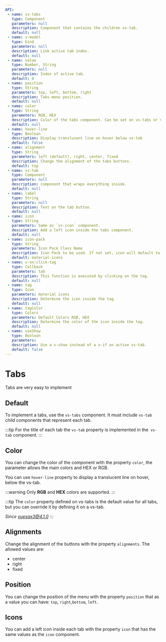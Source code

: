 ```yaml
---
API:
 - name: vs-tabs
   type: Component
   parameters: null
   description: Component that contains the children vs-tab.
   default: null
 - name: v-model
   type: bind
   parameters: null
   description: Link active tab index.
   default: null
 - name: value
   type: Number, String
   parameters: null
   description: Index of active tab.
   default: 0
 - name: position
   type: String
   parameters: top, left, bottom, right
   description: Tabs menu position.
   default: null
 - name: color
   type: String
   parameters: RGB, HEX
   description: Color of the tabs component. Can be set on vs-tabs or vs-tab.
   default: null
 - name: hover-line
   type: Boolean
   description: Display translucent line on hover below vs-tab
   default: false
 - name: alignment
   type: String
   parameters: left (default), right, center, fixed
   description: Change the alignment of the tabs buttons.
   default: top
 - name: vs-tab
   type: Component
   parameters: null
   description: component that wraps everything inside.
   default: null
 - name: label
   type: String
   parameters: null
   description: Text on the tab button.
   default: null
 - name: icon
   type: String
   parameters: Same as `vs-icon` component.
   description: Add a left icon inside the tabs component.
   default: null
 - name: icon-pack
   type: String
   parameters: Icon Pack Class Name
   description: Icon Pack to be used. If not set, icon will default to Material Icons. ex. FA4 uses fa or fas, FA5 uses fas, far, or fal.
   default: material-icons
 - name: v-on:click-tag
   type: Callback
   parameters: tab
   description: This function is executed by clicking on the tag.
   default: null
 - name: tag
   type: Icon
   parameters: material icons
   description: Determine the icon inside the tag.
   default: null
 - name: tagColor
   type: Colors
   parameters: Default Colors RGB, HEX
   description: Determine the color of the icon inside the tag.
   default: null
 - name: useShow
   type: Boolean
   parameters:
   description: Use a v-show instead of a v-if on active vs-tab.
   default: false
---
```


# Tabs

<box header>

  Tabs are very easy to implement

</box>


<box>

## Default

To implement a tabs, use the `vs-tabs` component. It must include `vs-tab` child components that represent each tab.

:::tip
For the title of each tab the `vs-tab` property is implemented in the` vs-tab` component.
:::

<vuecode md>
<template #demo>
<div>
  <Demos-Tabs-Default />
</div>
</template>
<template #code>

```html
<template lang="html">
  <div class="">
    <vs-tabs>
      <vs-tab label="Home">
        <div class="con-tab-ejemplo">
          Home
        </div>
      </vs-tab>
      <vs-tab label="Service">
        <div class="con-tab-ejemplo">
          Service
        </div>
      </vs-tab>
      <vs-tab label="login">
        <div class="con-tab-ejemplo">
          login
        </div>
      </vs-tab>
      <vs-tab disabled label="Disabled">
        <div class="con-tab-ejemplo">
          Disabled
        </div>
      </vs-tab>
      <vs-tab label="Lorem ipsum dolor sit amet">
        <div class="con-tab-ejemplo">
          Lorem ipsum dolor sit amet
        </div>
      </vs-tab>
    </vs-tabs>
  </div>
</template>
```

</template>
</vuecode>

</box>

<box>

## Color

You can change the color of the component with the property `color`, the parameter allows the main colors and HEX or RGB.

You can use `hover-line` property to display a translucent line on hover, below the vs-tab.

:::warning
  Only **RGB** and **HEX** colors are supported.
:::

:::tip
The `color` property defined on vs-tabs is the default value for all tabs, but you can override it by defining it on a vs-tab.

<i>Since vuesax3@4.1.0</i>
:::

<vuecode md>
<template #demo>
<div>
  <Demos-Tabs-Color />
</div>
</template>
<template #code>

```html
<template lang="html">
  <div class="">
    <vs-tabs hover-line>
      <vs-tab color="success" label="Success">
        <div class="con-tab-ejemplo">
          Success
        </div>
      </vs-tab>
      <vs-tab color="danger" label="Danger">
        <div class="con-tab-ejemplo">
          Danger
        </div>
      </vs-tab>
      <vs-tab color="warning" label="Warning">
        <div class="con-tab-ejemplo">
          Warning
        </div>
      </vs-tab>
      <vs-tab color="dark" label="Dark">
        <div class="con-tab-ejemplo">
          Dark
        </div>
      </vs-tab>
      <vs-tab color="rgb(16, 233, 179)" label="RGB | HEX">
        <div class="con-tab-ejemplo">
          RGB | HEX
        </div>
      </vs-tab>
      <vs-tab label="Default">
        <div class="con-tab-ejemplo">
          Default
        </div>
      </vs-tab>
    </vs-tabs>
  </div>
</template>

<script>
export default {
  data:()=>({
    colorx:'success'
  }),
}
</script>
```

</template>
</vuecode>

</box>

<box>

## Alignments

Change the alignment of the buttons with the property `alignments`. The allowed values ​​are:

- center
- right
- fixed

<vuecode md>
<template #demo>
<div>
  <Demos-Tabs-Alignments />
</div>
</template>
<template #code>

```html
<template lang="html">
  <div class="">
    <h3>
      Default
    </h3>
    <vs-tabs>
      <vs-tab label="Home">
        <div>

        </div>
      </vs-tab>
      <vs-tab label="Documents">
        <div>

        </div>
      </vs-tab>
      <vs-tab label="Contributors">
        <div>

        </div>
      </vs-tab>
      <vs-tab label="Ecosystem">
        <div>

        </div>
      </vs-tab>
    </vs-tabs>

    <h3>
      Center
    </h3>
    <vs-tabs alignment="center">
      <vs-tab label="Home">
        <div>

        </div>
      </vs-tab>
      <vs-tab label="Documents">
        <div>

        </div>
      </vs-tab>
      <vs-tab label="Contributors">
        <div>

        </div>
      </vs-tab>
      <vs-tab label="Ecosystem">
        <div>

        </div>
      </vs-tab>
    </vs-tabs>

    <h3>
      Right
    </h3>
    <vs-tabs alignment="right">
      <vs-tab label="Home">
        <div>

        </div>
      </vs-tab>
      <vs-tab label="Documents">
        <div>

        </div>
      </vs-tab>
      <vs-tab label="Contributors">
        <div>

        </div>
      </vs-tab>
      <vs-tab label="Ecosystem">
        <div>

        </div>
      </vs-tab>
    </vs-tabs>


    <h3>
      Fixed
    </h3>
    <vs-tabs alignment="fixed">
      <vs-tab label="Home">
        <div>

        </div>
      </vs-tab>
      <vs-tab label="Documents">
        <div>

        </div>
      </vs-tab>
      <vs-tab label="Contributors">
        <div>

        </div>
      </vs-tab>
      <vs-tab label="Ecosystem">
        <div>

        </div>
      </vs-tab>
    </vs-tabs>


  </div>
</template>
```

</template>
</vuecode>

</box>

<box>

## Position

You can change the position of the menu with the property `position` that as a value you can have: `top`, `right`,`bottom`, `left`.

<vuecode md>
<template #demo>
<div>
  <Demos-Tabs-Position />
</div>
</template>
<template #code>

```html
<template lang="html">
  <div class="">
    <h3>
      Default
    </h3>
    <vs-tabs>
      <vs-tab label="Home">
        <div>

        </div>
      </vs-tab>
      <vs-tab label="Documents">
        <div>

        </div>
      </vs-tab>
      <vs-tab label="Contributors">
        <div>

        </div>
      </vs-tab>
      <vs-tab label="Ecosystem">
        <div>

        </div>
      </vs-tab>
    </vs-tabs>

    <h3>
      Center
    </h3>
    <vs-tabs alignment="center">
      <vs-tab label="Home">
        <div>

        </div>
      </vs-tab>
      <vs-tab label="Documents">
        <div>

        </div>
      </vs-tab>
      <vs-tab label="Contributors">
        <div>

        </div>
      </vs-tab>
      <vs-tab label="Ecosystem">
        <div>

        </div>
      </vs-tab>
    </vs-tabs>

    <h3>
      Right
    </h3>
    <vs-tabs alignment="right">
      <vs-tab label="Home">
        <div>

        </div>
      </vs-tab>
      <vs-tab label="Documents">
        <div>

        </div>
      </vs-tab>
      <vs-tab label="Contributors">
        <div>

        </div>
      </vs-tab>
      <vs-tab label="Ecosystem">
        <div>

        </div>
      </vs-tab>
    </vs-tabs>


    <h3>
      Fixed
    </h3>
    <vs-tabs alignment="fixed">
      <vs-tab label="Home">
        <div>

        </div>
      </vs-tab>
      <vs-tab label="Documents">
        <div>

        </div>
      </vs-tab>
      <vs-tab label="Contributors">
        <div>

        </div>
      </vs-tab>
      <vs-tab label="Ecosystem">
        <div>

        </div>
      </vs-tab>
    </vs-tabs>


  </div>
</template>
```

</template>
</vuecode>

</box>

<box>

## Icons

You can add a left icon inside each tab with the property `icon` that has the same values as the `icon` component.

<vuecode md>
<template #demo>
<div>
  <Demos-Tabs-Icons />
</div>
</template>
<template #code>

```html
<template lang="html">
  <div>
    <vs-tabs :color="colorx">
      <vs-tab label="Pets" icon="pets" @click="colorx = '#8B0000'">
      </vs-tab>
      <vs-tab label="Bank" icon="account_balance" @click="colorx = '#FFA500'">
      </vs-tab>
      <vs-tab label="Dashboard" icon="dashboard" @click="colorx = '#551A8B'">
      </vs-tab>
      <vs-tab label="Profile" icon="account_circle" @click="colorx = '#0000FF'">
      </vs-tab>
    </vs-tabs>
  </div>
</template>

<script>
export default {
  data:()=>({
    colorx: '#8B0000'
  })
}
</script>
</template>
```

</template>
</vuecode>

</box>
